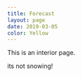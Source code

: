 ```yaml
---
title: Forecast
layout: page
date: 2019-03-05
color: Yellow
---
```


This is an interior page.

its not snowing!
